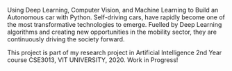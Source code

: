 Using Deep Learning, Computer Vision, and Machine Learning to Build an Autonomous car with Python. Self-driving cars, have rapidly become one of the most transformative technologies to emerge. Fuelled by Deep Learning algorithms and creating new opportunities in the mobility sector, they are continuously driving the society forward.

This project is part of my research project in Artificial Intelligence 2nd Year course CSE3013, VIT UNIVERSITY, 2020.
Work in Progress!